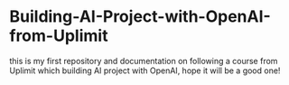# Building-AI-Project-with-OpenAI-from-Uplimit
this is my first repository and documentation on following a course from Uplimit which building AI project with OpenAI, hope it will be a good one!
